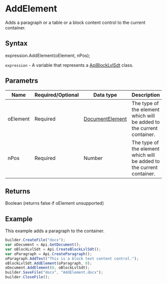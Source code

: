 # AddElement

Adds a paragraph or a table or a block content control to the current container.

## Syntax

expression.AddElement(oElement, nPos);

`expression` - A variable that represents a [ApiBlockLvlSdt](../ApiBlockLvlSdt.md) class.

## Parametrs

| **Name** | **Required/Optional** | **Data type** | **Description** |
| ------------- | ------------- | ------------- | ------------- |
| oElement | Required | [DocumentElement](../../../Enumerations/DocumentElement.md) | The type of the element which will be added to the current container. |
| nPos | Required | Number | The type of the element which will be added to the current container. |

## Returns

Boolean (returns false if oElement unsupported)

## Example

This example adds a paragraph to the container.

```javascript
builder.CreateFile("docx");
var oDocument = Api.GetDocument();
var oBlockLvlSdt = Api.CreateBlockLvlSdt();
var oParagraph = Api.CreateParagraph();
oParagraph.AddText("This is a block text content control.");
oBlockLvlSdt.AddElement(oParagraph, 0);
oDocument.AddElement(0, oBlockLvlSdt);
builder.SaveFile("docx", "AddElement.docx");
builder.CloseFile();
```
